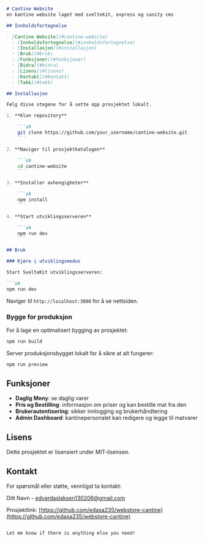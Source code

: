 
```markdown
# Cantine Website
en kantine website laget med sveltekit, express og sanity cms

## Innholdsfortegnelse

- [Cantine Website](#cantine-website)
  - [Innholdsfortegnelse](#innholdsfortegnelse)
  - [Installasjon](#installasjon)
  - [Bruk](#bruk)
  - [Funksjoner](#funksjoner)
  - [Bidra](#bidra)
  - [Lisens](#lisens)
  - [Kontakt](#kontakt)
  - [Takk](#takk)

## Installasjon

Følg disse stegene for å sette opp prosjektet lokalt.

1. **Klon repository**

    ```sh
    git clone https://github.com/your_username/cantine-website.git
    ```

2. **Naviger til prosjektkatalogen**

    ```sh
    cd cantine-website
    ```

3. **Installer avhengigheter**

    ```sh
    npm install
    ```

4. **Start utviklingsserveren**

    ```sh
    npm run dev
    ```

## Bruk

### Kjøre i utviklingsmodus

Start SvelteKit utviklingsserveren:

```sh
npm run dev
```

Naviger til `http://localhost:3000` for å se nettsiden.

### Bygge for produksjon

For å lage en optimalisert bygging av prosjektet:

```sh
npm run build
```

Server produksjonsbygget lokalt for å sikre at alt fungerer:

```sh
npm run preview
```

## Funksjoner

- **Daglig Meny**: se daglig varer
- **Pris og Bestilling**: informasjon om priser og kan bestille mat fra den
- **Brukerautentisering**: sikker innlogging og brukerhåndtering
- **Admin Dashboard**: kantinepersonalet kan redigere og legge til matvarer

## Lisens

Dette prosjektet er lisensiert under MIT-lisensen.

## Kontakt

For spørsmål eller støtte, vennligst ta kontakt:

Ditt Navn - [edvardaslaksen130206@gmail.com](mailto:edvardaslaksen130206@gmail.com)

Prosjektlink: [https://github.com/edasa235/webstore-cantine](https://github.com/edasa235/webstore-cantine)
```

Let me know if there is anything else you need!

